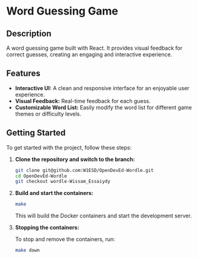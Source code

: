 # Word Guessing Game

## Description

A word guessing game built with React. It provides visual feedback for correct guesses, creating an engaging and interactive experience.

## Features

- **Interactive UI:** A clean and responsive interface for an enjoyable user experience.
- **Visual Feedback:** Real-time feedback for each guess.
- **Customizable Word List:** Easily modify the word list for different game themes or difficulty levels.

## Getting Started

To get started with the project, follow these steps:

1. **Clone the repository and switch to the branch:**

    ```bash
    git clone git@github.com:W1ESD/OpenDevEd-Wordle.git
    cd OpenDevEd-Wordle
    git checkout wordle-Wissam_Essaiydy
    ```

2. **Build and start the containers:**

    ```bash
    make
    ```

   This will build the Docker containers and start the development server.

3. **Stopping the containers:**

    To stop and remove the containers, run:

    ```bash
    make down
    ```